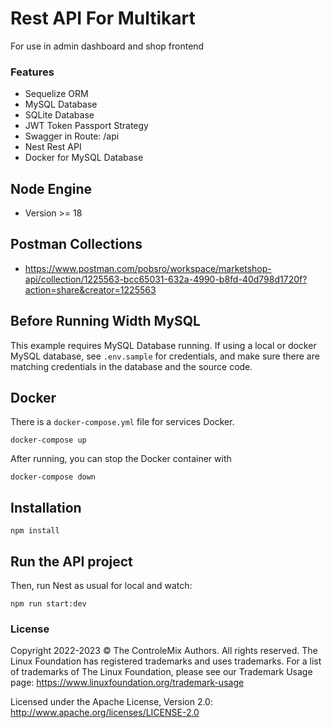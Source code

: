 # Rest API For Multikart

For use in admin dashboard and shop frontend

### Features
- Sequelize ORM
- MySQL Database
- SQLite Database
- JWT Token Passport Strategy
- Swagger in Route: /api 
- Nest Rest API
- Docker for MySQL Database

## Node Engine
- Version >= 18

## Postman Collections
- https://www.postman.com/pobsro/workspace/marketshop-api/collection/1225563-bcc65031-632a-4990-b8fd-40d798d1720f?action=share&creator=1225563

## Before Running Width MySQL

This example requires MySQL Database running.  If using a local or docker MySQL database, see `.env.sample` for credentials, and make sure there are matching credentials in the database and the source code.

## Docker

There is a `docker-compose.yml` file for services Docker.

`docker-compose up`

After running, you can stop the Docker container with

`docker-compose down`

## Installation

`npm install`

## Run the API project

Then, run Nest as usual for local and watch:

`npm run start:dev`

### License

Copyright 2022-2023 © The ControleMix Authors. All rights reserved. The Linux Foundation has registered trademarks and uses trademarks. For a list of trademarks of The Linux Foundation, please see our Trademark Usage page: https://www.linuxfoundation.org/trademark-usage

Licensed under the Apache License, Version 2.0: http://www.apache.org/licenses/LICENSE-2.0

